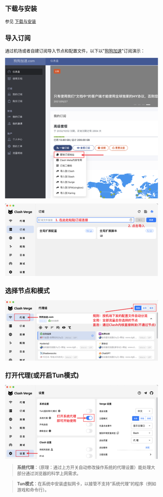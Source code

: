 ## 下载与安装

参见 [下载与安装](../install.md)

## 导入订阅

通过机场或者自建订阅导入节点和配置文件，以下以"[狗狗加速](https://vergepromot.dginv.click/#/register?code=Lo3NuUK1)"订阅演示：

![airport_import](../assets/guide/quickstart/airport_import.png)

![verge_import](../assets/guide/quickstart/verge_import.png)

## 选择节点和模式

![verge_proxy](../assets/guide/quickstart/verge_proxy.png)

## 打开代理(或开启Tun模式)

![verge_enable_sysproxy](../assets/guide/quickstart/verge_enable_sysproxy.png)

> **系统代理**：（原理：通过上方开关自动修改操作系统的代理设置）能处理大部分通过浏览器的科学上网需求。

> **Tun模式**：在系统中安装虚拟网卡，以接管不支持“系统代理”的程序（例如游戏和命令行）。